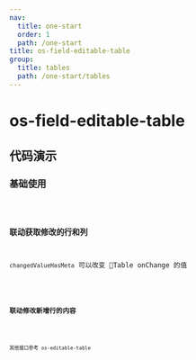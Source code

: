 ```yaml
---
nav:
  title: one-start
  order: 1
  path: /one-start
title: os-field-editable-table
group:
  title: tables
  path: /one-start/tables
---
```


# os-field-editable-table

## 代码演示

### 基础使用

<code src="../demos/field-editable-table/simple.tsx" />

### 联动获取修改的行和列

`changedValueHasMeta` 可以改变 Table onChange 的值

<code src="../demos/field-editable-table/linkage-changed-value.tsx" />

### 联动修改新增行的内容

<code src="../demos/field-editable-table/linkage-add.tsx" />

其他接口参考 os-editable-table
